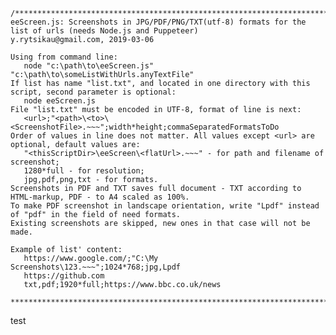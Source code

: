     /**********************************************************************************************************
    eeScreen.js: Screenshots in JPG/PDF/PNG/TXT(utf-8) formats for the list of urls (needs Node.js and Puppeteer)
    y.rytsikau@gmail.com, 2019-03-06
    
    Using from command line:
       node "c:\path\to\eeScreen.js" "c:\path\to\someListWithUrls.anyTextFile"
    If list has name "list.txt", and located in one directory with this script, second parameter is optional:
       node eeScreen.js
    File "list.txt" must be encoded in UTF-8, format of line is next:
       <url>;"<path>\<to>\<ScreenshotFile>.~~~";width*height;commaSeparatedFormatsToDo
    Order of values in line does not matter. All values except <url> are optional, default values are:
       "<thisScriptDir>\eeScreen\<flatUrl>.~~~" - for path and filename of screenshot;
       1280*full - for resolution;
       jpg,pdf,png,txt - for formats.
    Screenshots in PDF and TXT saves full document - TXT according to HTML-markup, PDF - to A4 scaled as 100%.
    To make PDF screenshot in landscape orientation, write "Lpdf" instead of "pdf" in the field of need formats.
    Existing screenshots are skipped, new ones in that case will not be made.
    
    Example of list' content:
       https://www.google.com/;"C:\My Screenshots\123.~~~";1024*768;jpg,Lpdf
       https://github.com
       txt,pdf;1920*full;https://www.bbc.co.uk/news
    
    **********************************************************************************************************/
test